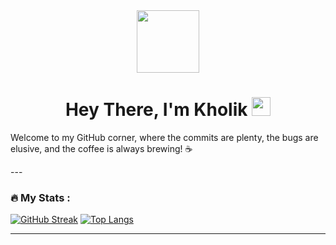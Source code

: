<div id="header" align="center">
  <img src="https://media.giphy.com/media/M9gbBd9nbDrOTu1Mqx/giphy.gif" width="100"/>
</div>

<h1 align="center">
  Hey There, I'm Kholik
  <img src="https://media.giphy.com/media/hvRJCLFzcasrR4ia7z/giphy.gif" width="30px"/>
</h1>
<p>
  Welcome to my GitHub corner, where the commits are plenty, the bugs are elusive, and the coffee is always brewing! ☕
</p>
---

### :fire: My Stats :
[![GitHub Streak](http://github-readme-streak-stats.herokuapp.com?user=Kholik-Muzaki&theme=dark&background=000000)](https://git.io/streak-stats)
[![Top Langs](https://github-readme-stats.vercel.app/api/top-langs/?username=Kholik-Muzaki&layout=compact&theme=vision-friendly-dark)](https://github.com/anuraghazra/github-readme-stats)

---
